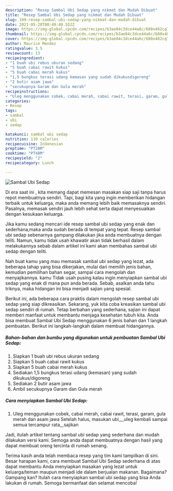 ```yaml
---
description: "Resep Sambal Ubi Sedap yang nikmat dan Mudah Dibuat"
title: "Resep Sambal Ubi Sedap yang nikmat dan Mudah Dibuat"
slug: 199-resep-sambal-ubi-sedap-yang-nikmat-dan-mudah-dibuat
date: 2021-05-28T00:49:40.552Z
image: https://img-global.cpcdn.com/recipes/b3ae04c3dce44a6c/680x482cq70/sambal-ubi-sedap-foto-resep-utama.jpg
thumbnail: https://img-global.cpcdn.com/recipes/b3ae04c3dce44a6c/680x482cq70/sambal-ubi-sedap-foto-resep-utama.jpg
cover: https://img-global.cpcdn.com/recipes/b3ae04c3dce44a6c/680x482cq70/sambal-ubi-sedap-foto-resep-utama.jpg
author: Maurice Mendez
ratingvalue: 3.5
reviewcount: 13
recipeingredient:
- "1 buah ubi rebus ukuran sedang"
- "5 buah cabai rawit kukus"
- "5 buah cabai merah kukus"
- "1,5 bungkus terasi udang kemasan yang sudah dikukusdigoreng"
- "2 butir asam jawa"
- "secukupnya Garam dan Gula merah"
recipeinstructions:
- "Uleg menggunakan cobek, cabai merah, cabai rawit, terasi, garam, gula merah dan asam jawa Setelah halus, masukan ubi,,,,uleg kembali sampai semua tercampur rata,,,sajikan"
categories:
- Resep
tags:
- sambal
- ubi
- sedap

katakunci: sambal ubi sedap 
nutrition: 110 calories
recipecuisine: Indonesian
preptime: "PT20M"
cooktime: "PT48M"
recipeyield: "2"
recipecategory: Lunch

---
```



![Sambal Ubi Sedap](https://img-global.cpcdn.com/recipes/b3ae04c3dce44a6c/680x482cq70/sambal-ubi-sedap-foto-resep-utama.jpg)

Di era  saat ini , kita memang dapat memesan masakan siap saji tanpa harus repot membuatnya sendiri. Tapi, bagi kita yang ingin memberikan hidangan terbaik untuk keluarga, maka anda memang lebih baik memasaknya sendiri. Pasalnya, memasak sendiri jauh lebih sehat serta dapat menyesuaikan dengan kesukaan keluarga.

Jika kamu sedang mencari ide resep sambal ubi sedap yang enak dan sederhana,maka anda sudah berada di tempat yang tepat. Resep sambal ubi sedap  sebenarnya gampang dilakukan jika anda membuatnya dengan teliti. Namun, kamu tidak usah khawatir akan tidak berhasil dalam melakukannya 
sebab dalam artikel ini kami akan membahas sambal ubi sedap dengan teliti.  



Nah buat kamu yang mau memasak sambal ubi sedap yang lezat, ada beberapa tahap yang bisa dikerjakan, mulai dari memilih jenis bahan, kemudian pemilihan bahan segar, sampai cara mengolah dan menyajikannya. kamu Tidak usah pusing kalau ingin menyiapkan sambal ubi sedap yang enak di mana pun anda berada. Sebab, asalkan anda  tahu triknya, maka hidangan ini bisa menjadi sajian yang spesial.

Berikut ini, ada beberapa cara praktis  dalam mengolah resep sambal ubi sedap yang siap dikreasikan. Sekarang, yuk kita coba kreasikan sambal ubi sedap sendiri di rumah. Tetap berbahan yang sederhana, sajian ini dapat memberi manfaat untuk membantu menjaga kesehatan tubuh kita. Anda bisa membuat Sambal Ubi Sedap menggunakan 6 jenis bahan dan 1 langkah pembuatan. Berikut ini langkah-langkah dalam membuat hidangannya.

<!--inarticleads1-->

##### Bahan-bahan dan bumbu yang digunakan untuk pembuatan Sambal Ubi Sedap:

1. Siapkan 1 buah ubi rebus ukuran sedang
1. Siapkan 5 buah cabai rawit kukus
1. Siapkan 5 buah cabai merah kukus
1. Sediakan 1,5 bungkus terasi udang (kemasan) yang sudah dikukus/digoreng
1. Sediakan 2 butir asam jawa
1. Ambil secukupnya Garam dan Gula merah




<!--inarticleads2-->

##### Cara menyiapkan Sambal Ubi Sedap:

1. Uleg menggunakan cobek, cabai merah, cabai rawit, terasi, garam, gula merah dan asam jawa Setelah halus, masukan ubi,,,,uleg kembali sampai semua tercampur rata,,,sajikan




Jadi, itulah artikel tentang  sambal ubi sedap  yang sederhana dan mudah dilakukan versi kami. Semoga anda dapat membuatnya dengan hasil yang dapat membuat oreng tercinta di rumah senang. 

Terima kasih anda telah membaca resep yang tim kami tampilkan di sini. Besar harapan kami, cara membuat  Sambal Ubi Sedap sederhana di atas dapat membantu Anda menyiapkan masakan yang lezat untuk keluarga/teman maupun menjadi ide dalam berjualan makanan. Bagaimana? Gampang kan? Itulah cara menyiapkan sambal ubi sedap yang bisa Anda lakukan di rumah. Semoga bermanfaat dan selamat mencoba!

